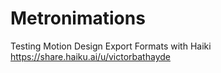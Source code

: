 # Metronimations
Testing Motion Design Export Formats with Haiki
https://share.haiku.ai/u/victorbathayde

